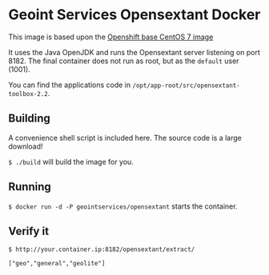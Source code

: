 # Geoint Services Opensextant Docker

This image is based upon the [Openshift base CentOS 7 image](https://hub.docker.com/r/openshift/base-centos7/)

It uses the Java OpenJDK and runs the Opensextant server listening on port 8182.
The final container does not run as root, but as the `default` user (1001).

You can find the applications code in `/opt/app-root/src/opensextant-toolbox-2.2`.

## Building

A convenience shell script is included here. The source code is a large download!

`$ ./build` will build the image for you.

## Running

`$ docker run -d -P geointservices/opensextant` starts the container.

## Verify it
`$ http://your.container.ip:8182/opensextant/extract/` 

    ["geo","general","geolite"]

